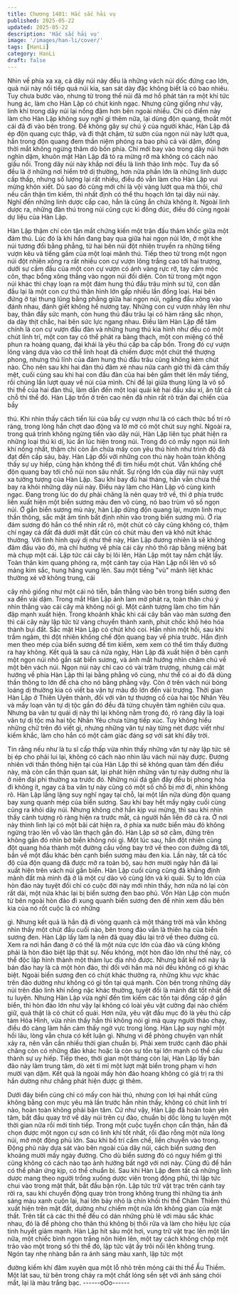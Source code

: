 ```yaml
---
title: Chương 1401: Hắc sắc hải vụ
published: 2025-05-22
updated: 2025-05-22
description: 'Hắc sắc hải vụ'
image: '/images/han-li/cover/'
tags: [HanLi]
category: HanLi
draft: false
---
```


Nhìn về phía xa xa, cả dãy núi này đều là những vách núi dốc
đứng cao lớn, quả núi này nối tiếp quả núi kia, san sát dày đặc
không biết là có bao nhiêu.
Tuy chưa bước vào, nhưng từ trong thế núi đã mơ hồ phát tán ra
một khí tức hung ác, làm cho Hàn Lập có chút kinh ngạc.
Nhưng cũng giống như vậy, linh khí trong dãy núi lại nồng đậm
hơn bên ngoài nhiều. Chỉ có điểm này làm cho Hàn Lập không
suy nghĩ gì thêm nữa, lại dùng độn quang, thoắt một cái đã đi vào
bên trong.
Để không gây sự chú ý của người khác, Hàn Lập đã ép độn
quang cực thấp, và đi thật chậm, từ sườn của ngọn núi này lướt
qua, hắn trong độn quang đem thần niệm phóng ra bao phủ cả vài
dặm, đồng thời mắt không ngừng thăm dò bốn phía.
Chỉ mới bay vào trong dãy núi hơn nghìn dặm, khuôn mặt Hàn
Lập đã tỏ ra mừng rỡ mà không có cách nào giấu nổi.
Trong dãy núi này khắp nơi đều là linh thảo linh mộc. Tuy đa số
đều là ở những nơi hiểm trở dị thường, hơn nữa phần lớn là
những linh dược cấp thấp, nhưng số lượng lại rất nhiều, điều đó
vẫn làm cho Hàn Lập vui mừng khôn xiết.
Dù sao đó cũng mới chỉ là vội vàng lướt qua mà thôi, chứ nếu cẩn
thận tìm kiếm, thì nhất định có thể thu hoạch lớn tại dãy núi này.
Nghĩ đến những linh dược cấp cao, hẳn là cũng ẩn chứa không ít.
Ngoài linh dược ra, những đàn thú trong núi cũng cực kì đông
đúc, điều đó cũng ngoài dự liệu của Hàn Lập.

Hàn Lập thậm chí còn tận mắt chứng kiến một trận đấu thảm
khốc giữa một đám thú.
Lúc đó là khi hắn đang bay qua giữa hai ngọn núi lớn, ở một khe
núi tương đối bằng phẳng, từ hai bên núi đột nhiên truyền ra
những tiếng vượn kêu và tiếng gầm của một loại mãnh thú.
Tiếp theo từ trong một ngọn núi đột nhiên xông ra rất nhiều con
cự vượn lông trắng cao tới hai trượng, dưới sự cầm đầu của một
con cự vượn có ánh vàng rực rỡ, tay cầm mộc côn, thạc bổng
xông thẳng vào ngọn núi đối diện.
Còn từ trong một ngọn núi khác thì chạy loạn ra một đám hung
thú đầu trâu mình sư tử, con dẫn đầu lại là một con cự thú thân
hình lớn gấp nhiều lần đồng loại.
Hai bên đứng ở tại thung lũng bằng phẳng giữa hai ngọn núi,
ngẩng đầu xông vào đánh nhau, đánh giết không hề nương tay.
Những con cự vượn nhảy lên như bay, thân đầy sức mạnh, còn
hung thú đầu trâu lại có hàm răng sắc nhọn, da dày thịt chắc, hai
bên sức lực ngang nhau.
Điều làm Hàn Lập để tâm chính là con cự vượn đầu đàn và
những hung thú kia hình như đều có một chút linh trí, một con tay
có thể phát ra bàng thạch, một con miệng có thể phun ra hoàng
quang, đại khái là yêu thú cấp ba cấp bốn.
Trong đó cự vượn lông vàng dựa vào cơ thể linh hoạt đã chiếm
được một chút thế thượng phong, nhưng thủ lĩnh của đám hung
thú đầu trâu cũng không kém chút nào.
Cho nên sau khi hai đàn thú đâm xé nhau nửa canh giờ thì đã
cảm thấy mệt, cuối cùng sau khi hai con đầu đàn của hai bên gầm
thét lên mấy tiếng, rồi chúng lần lượt quay về núi của mình.
Chỉ để lại giữa thung lũng là vô số thi thể của hai đàn thú, làm dẫn
đến một loại quái kê hai đầu xấu xí, ăn tất cả chỗ thi thể đó.
Hàn Lập trốn ở trên cao nên đã nhìn rất rõ trận đại chiến của bầy

thú. Khi nhìn thấy cách tiến lùi của bầy cự vượn như là có cách
thức bố trí rõ ràng, trong lòng hắn chợt dao động và lờ mờ có một
chút suy nghĩ.
Ngoài ra, trong quá trình không ngừng tiến vào dãy núi, Hàn Lập
liên tục phát hiện ra những loại thú kì dị, lúc ẩn lúc hiện trong núi.
Trong đó có mấy ngọn núi linh khí nồng nhất, thậm chí còn ẩn
chứa mấy con yêu thú hình như trình độ đã đạt đến cấp sáu, bảy.
Hàn Lập đối với những con thú này hoàn toàn không thấy sự uy
hiếp, cũng hận không thể đi tìm hiểu một chút. Vẫn khống chế
độn quang bay tới chỗ núi non sâu nhất.
Sự rộng lớn của dãy núi này vượt xa tưởng tượng của Hàn Lập.
Sau khi bay đủ hai tháng, hắn vẫn chưa thể bay ra khỏi những
dãy núi này.
Điều này làm cho Hàn Lập vô cùng kinh ngạc.
Đang trong lúc do dự phải chăng là nên quay trở về, thì ở phía
trước liền xuất hiện một biển sương màu đen vô cùng, nó bao
trùm vô số ngọn núi.
Ở gần biển sương mù này, hàn Lập dừng độn quang lại, mượn
linh mục thần thông, sắc mặt âm tình bất định nhìn vào trong biển
sương mù. Ở rìa đám sương đó hắn có thể nhìn rất rõ, một chút
cỏ cây cũng không có, thậm chí ngay cả đất đá dưới mặt đất cũn
có chút màu đen và khô nứt khác thường.
Với tình hình quỷ dị như thế này, Hàn Lập đương nhiên là sẽ
không đâm đầu vào đó, mà chỉ hướng về phía cái cây nhỏ thô ráp
bằng miệng bát mà chụp một cái.
Lập tức cái cây bị lôi lên, Hàn Lập một tay nắm chặt lấy.
Toàn thân kim quang phóng ra, một cánh tay của Hàn Lập nổi lên
vô số mảng kim sắc, hung hăng vung lên.
Sau một tiếng "vù" mãnh liệt khác thường xé vỡ không trung, cái

cây nhỏ giống như một cái nỏ tiễn, bắn thẳng vào bên trong biển
sương đen xa đến vài dặm.
Trong mắt Hàn Lập ánh lam mờ phát ra, toàn thân chú ý nhìn
thẳng vào cái cây mà không nói gì.
Một cảnh tượng làm cho tim hắn đập mạnh xuất hiện.
Trong khoảnh khắc khi cái cây bắn vào màn sương đen thì cái
cây này lập tức từ vàng chuyển thành xanh, phút chốc khô héo
hóa thành bụi đất.
Sắc mặt Hàn Lập có chút khó coi.
Hắn nhìn một hồi, sau khi trầm ngâm, thì đột nhiên khống chế độn
quang bay về phía trước.
Hắn định men theo mép của biển sương để tìm kiếm, xem xem có
thể tìm thấy đường ra hay không.
Kết quả là sau cả nửa ngày, Hàn Lập đã xuất hiện ở bên cạnh
một ngọn núi nhỏ gần sát biển sương, và ánh mắt hướng nhìn
chăm chú về một bên vách núi.
Ngọn núi này chỉ cao có vài trăm trượng, nhưng cái mặt hướng
về phía Hàn Lập thì lại bằng phẳng vô cùng, như thể có ai đó đã
dùng thần thông to lớn để chà cho nó bằng phẳng vậy.
Còn ở trên vách núi bóng loáng dị thường kia có viết ba văn tự
màu đỏ lớn đến vài trượng.
Thời gian Hàn Lập ở Thiên Uyên thành, đối với văn tự thượng cổ
của hai tộc Nhân Yêu và mấy loạn văn tự dị tộc gần đó đều đã
từng chuyên tâm nghiên cứu qua. Nhưng ba văn tự quái dị này thì
lại không nằm trong đó, rõ ràng đây là loại văn tự dị tộc mà hai tộc
Nhân Yêu chưa từng tiếp xúc.
Tuy không hiểu những chữ trên đó viết gì, nhưng những văn tự
này từng nét được viết như kiếm khắc, làm cho hắn có một cảm
giác đáng sợ với sát khí đầy trời.

Tin rằng nếu như là tu sĩ cấp thấp vừa nhìn thấy những văn tự
này lập tức sẽ bị ép cho phải lui lại, không có cách nào nhìn lâu
vách núi này được.
Đương nhiên với thần thông hiện tại của Hàn Lập thì sẽ không
quan tâm đến điều này, mà còn cẩn thận quan sát, lại phát hiện
những văn tự này dường như là ở niên đại phi thường xa trước
đó. Những núi đá gần đây đều bị phong hóa đi không ít, ngay cả
ba văn tự này cũng có một số chỗ bị mờ đi, nhìn không rõ.
Hàn Lập lẳng lặng suy nghĩ ngay tại chỗ, lại một lần nữa dùng
độn quang bay xung quanh mép của biển sương. Sau khi bay hết
mấy ngày cuối cùng cũng ra khỏi dãy núi.
Nhưng không chờ hắn kịp vui mừng, thì sau khi nhìn thấy cảnh
tượng rõ ràng hiện ra trước mắt, cả người hắn liền đờ cả ra.
Ở nơi này thình lình lại có một bãi cát hiện ra, ở phía xa nước
biển màu đỏ không ngừng trào lên vỗ vào lân thạch gần đó.
Hàn Lập sờ sờ cằm, đứng trên không gần đó nhìn bờ biển không
nói gì.
Một lúc sau, hắn đột nhiên cùng đột quang hóa thành một đường
cầu vồng bay trở về theo con đường đã tới, bắn về một đầu khác
bên cạnh biển sương màu đen kia.
Lần này, tất cả tốc độ của độn quang đã được mở ra toàn bộ, sau
hơn mười ngày hắn đã lại xuất hiện trên vách núi gần biển.
Hàn Lập cuối cùng cũng đã khẳng định mảnh đất mà mình đã ở là
một cự dảo vô cùng lớn và kì quái.
Sự to lớn của hòn đảo này tuyệt đối chỉ có cuộc đời này mới nhìn
thấy, hơn nữa nó lại còn rất dài, một nửa khác lại bị biển sương
đen bao phủ.
Vốn Hàn Lập còn muốn từ bên ngoài hòn đảo đi xung quanh biển
sương đen để nhìn xem đầu bên kia của nó rốt cuộc là có những

gì.
Nhưng kết quả là hắn đã đi vòng quanh cả một tháng trời mà vẫn
không nhìn thấy một chút đầu cuối nào, bên trong đảo vẫn là thiên
hạ của biển sương đen.
Hàn Lập lấy làm lạ nên đã quay đầu lại trở về theo đường cũ.
Xem ra nơi hắn đang ở có thể là một nửa cực lớn của đảo và
cũng không phải là hòn đảo biệt lập thật sự. Nếu không, một hòn
đảo lớn như thế này, có thể độc lập hình thành một thảm lục địa
nhỏ được. Nhưng bất kể nơi này là bán đảo hay là cả một hòn
đảo, thì đối với hắn mà nói đều không có gì khác biệt.
Ngoài biển sương đen có chút khác thường ra, những khu vực
khác trên đảo dường như không có gì tồn tại quá mạnh.
Còn bên trong những dãy núi trên đảo linh khí nồng nặc khác
thường, tuyệt đối là mảnh đất tốt nhất để tu luyện.
Nhưng Hàn Lập vừa nghĩ đến tìm kiếm các tồn tại đồng cấp ở
gần biển, thì hòn đảo lớn như vậy lại không có loài yêu vật cường
đại nào chiếm giữ, quả thật là có chút cổ quái.
Hơn nữa, yêu vật đầu mục đó là yêu thú cấp tám Hóa Hình, vừa
nhìn thấy hắn thì không nói gì mà quay người tháo chạy, điều đó
càng làm hắn cảm thấy ngờ vực trong lòng.
Hàn Lập suy nghĩ một hồi lâu, lòng vẫn chưa có kết luận gì.
Nhưng vì để phòng chuyện vạn nhất xảy ra, nên vẫn cần nhiều
thời gian chuẩn bị. Phải xem trước cạnh đảo phải chăng còn có
những đảo khác hoặc là còn sự tồn tại lớn mạnh có thể cấu thành
sự uy hiếp.
Tiếp theo, thời gian một tháng còn lại, Hàn Lập lấy bán đảo này
làm trung tâm, dò xét tỉ mỉ một lượt mặt biển trong phạm vi hơn
mười vạn dặm.
Kết quả là ngoài mấy hòn đảo hoang không có giá trị ra thì hắn
dường như chẳng phát hiện được gì thêm.

Dưới đáy biển cũng chỉ có mấy con hải thú, nhưng con lợi hại
nhất cũng không bằng con mực yêu mà lần trước hắn nhìn thấy,
không có chút linh trí nào, hoàn toàn không phải bận tâm.
Cứ như vậy, Hàn Lập đã hoàn toàn yên tâm, bắt đầu quay trở về
dãy núi trên cự đảo, chuẩn bị dốc lòng tu luyện một thời gian nữa
rồi mới tính tiếp.
Trong một cuộc tuyển chọn cẩn thận, hắn đã chọn được một ngọn
cự sơn có linh khí tốt nhất, rồi đào rỗng một nửa lòng núi, mở một
động phủ lớn. Sau khi bố trí cấm chế, liền chuyển vào trong.
Động phủ này dựa sát vào bên ngoài của dãy núi, cách biển
sương đen khoảng mười mấy ngày đường. Cho dù biển sương
đó có nguy hiểm gì thì cũng không có cách nào tạo ảnh hưởng
bất ngờ với nơi này.
Cũng đủ để hắn có thể phản ứng kịp, có thể chuẩn bị.
Sau khi Hàn Lập đem tất cả những linh dược mang theo người
trồng xuống dược viên trong động phủ, thì lập tức chui vào trong
mật thất, bắt đầu bận rộn.
Lập tức trữ vật trạc trên cánh tay rời ra, sau khi chuyển động
quay tròn trong không trung thì những tia ánh sáng màu xanh
cuộn lại, hai lớn bảy nhỏ là chín khối thi thể Châm Thiềm thú xuất
hiện trên mặt đất, dường như chiếm một nửa lớn không gian của
mật thất.
Trên tất cả các thi thể đều có dán những phù lê với màu sắc khác
nhau, đó là để phòng cho thân thú không bị thối rữa và làm cho
hiệu lực của tinh huyết giảm mạnh.
Hàn Lập hít sâu một hơi, vung trữ vật trạc lên một lần nữa, một
chiếc bình ngọn trắng nõn hiện lên, một tay cách không chộp một
trảo vào một trong số thi thể đó, lập tức vật ấy trôi nổi lên không
trung.
Ngón tay nhẹ nhàng bắn ra ánh sáng màu xanh, lập tức một

đường kiếm khí đâm xuyên qua một lỗ nhỏ trên móng cái thi thể
Ấu Thiềm.
Một lát sau, từ bên trong chảy ra một chất lỏng sền sệt với ánh
sáng chói mắt, lại là màu trắng bạc.
------oOo------

